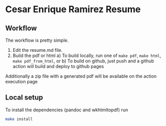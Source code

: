 # Cesar Enrique Ramirez Resume

## Workflow

The workflow is pretty simple.

1. Edit the resume.md file.
2. Build the pdf or html
    a) To build locally, run one of `make pdf`, `make html`, `make pdf_from_html`, or
    b) To build on github, just push and a github action will build and deploy to github pages

Additionally a zip file with a generated pdf will be available on the action execution page

## Local setup

To install the dependencies (pandoc and wkhtmltopdf) run

```bash
make install
```
